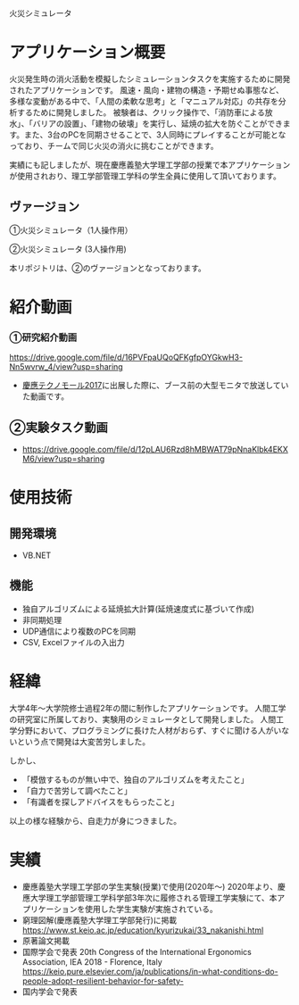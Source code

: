 火災シミュレータ

# アプリケーション概要
火災発生時の消火活動を模擬したシミュレーションタスクを実施するために開発されたアプリケーションです。
風速・風向・建物の構造・予期せぬ事態など、多様な変動がある中で、「人間の柔軟な思考」と「マニュアル対応」の共存を分析するために開発しました。
被験者は、クリック操作で、「消防車による放水」、「バリアの設置」、「建物の破壊」を実行し、延焼の拡大を防ぐことができます。また、3台のPCを同期させることで、3人同時にプレイすることが可能となっており、チームで同じ火災の消火に挑むことができます。

実績にも記しましたが、現在慶應義塾大学理工学部の授業で本アプリケーションが使用されおり、理工学部管理工学科の学生全員に使用して頂いております。

## ヴァージョン
①火災シミュレータ（1人操作用）

②火災シミュレータ (3人操作用)

本リポジトリは、②のヴァージョンとなっております。

# 紹介動画
### ①研究紹介動画

https://drive.google.com/file/d/16PVFpaUQoQFKgfpOYGkwH3-Nn5wvrw_4/view?usp=sharing

- [慶應テクノモール2017](http://www.kll.keio.ac.jp/ktm2017/)に出展した際に、ブース前の大型モニタで放送していた動画です。

## ②実験タスク動画
- https://drive.google.com/file/d/12pLAU6Rzd8hMBWAT79pNnaKlbk4EKXM6/view?usp=sharing

# 使用技術
## 開発環境
- VB.NET
## 機能
- 独自アルゴリズムによる延焼拡大計算(延焼速度式に基づいて作成)
- 非同期処理
- UDP通信により複数のPCを同期
- CSV, Excelファイルの入出力


# 経緯
大学4年〜大学院修士過程2年の間に制作したアプリケーションです。
人間工学の研究室に所属しており、実験用のシミュレータとして開発しました。
人間工学分野において、プログラミングに長けた人材がおらず、すぐに聞ける人がいないという点で開発は大変苦労しました。

しかし、
- 「模倣するものが無い中で、独自のアルゴリズムを考えたこと」
- 「自力で苦労して調べたこと」
- 「有識者を探しアドバイスをもらったこと」

以上の様な経験から、自走力が身につきました。





# 実績
- 慶應義塾大学理工学部の学生実験(授業)で使用(2020年〜)
2020年より、慶應大学理工学部管理工学科学部3年次に履修される管理工学実験にて、本アプリケーションを使用した学生実験が実施されている。
- 窮理図解(慶應義塾大学理工学部発行)に掲載
https://www.st.keio.ac.jp/education/kyurizukai/33_nakanishi.html
- 原著論文掲載
- 国際学会で発表
 20th Congress of the International Ergonomics Association, IEA 2018 - Florence, Italy
 https://keio.pure.elsevier.com/ja/publications/in-what-conditions-do-people-adopt-resilient-behavior-for-safety-
- 国内学会で発表
